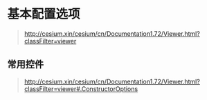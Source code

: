 # 基本配置选项
> http://cesium.xin/cesium/cn/Documentation1.72/Viewer.html?classFilter=viewer  
## 常用控件
>http://cesium.xin/cesium/cn/Documentation1.72/Viewer.html?classFilter=viewer#.ConstructorOptions   
